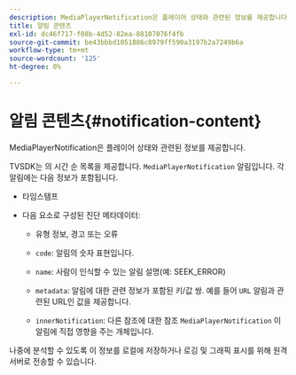 ```yaml
---
description: MediaPlayerNotification은 플레이어 상태와 관련된 정보를 제공합니다.
title: 알림 콘텐츠
exl-id: dc46f717-f08b-4d52-82ea-88107076f4fb
source-git-commit: be43bbbd1051886c8979ff590a3197b2a7249b6a
workflow-type: tm+mt
source-wordcount: '125'
ht-degree: 0%

---
```


# 알림 콘텐츠{#notification-content}

MediaPlayerNotification은 플레이어 상태와 관련된 정보를 제공합니다.

TVSDK는 의 시간 순 목록을 제공합니다. `MediaPlayerNotification` 알림입니다. 각 알림에는 다음 정보가 포함됩니다.

* 타임스탬프
* 다음 요소로 구성된 진단 메타데이터:

   * 유형 정보, 경고 또는 오류
   * `code`: 알림의 숫자 표현입니다.
   * `name`: 사람이 인식할 수 있는 알림 설명(예: SEEK_ERROR)
   * `metadata`: 알림에 대한 관련 정보가 포함된 키/값 쌍. 예를 들어 `URL` 알림과 관련된 URL인 값을 제공합니다.

   * `innerNotification`: 다른 참조에 대한 참조 `MediaPlayerNotification` 이 알림에 직접 영향을 주는 개체입니다.

나중에 분석할 수 있도록 이 정보를 로컬에 저장하거나 로깅 및 그래픽 표시를 위해 원격 서버로 전송할 수 있습니다.
